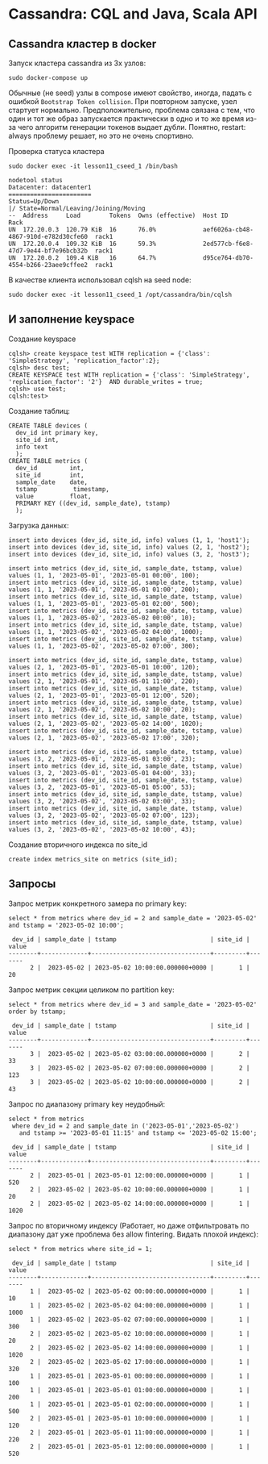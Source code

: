 Cassandra: CQL and Java, Scala API
==================================

## Cassandra кластер в docker

Запуск кластера cassandra из 3х узлов:

```
sudo docker-compose up
```

Обычные (не seed) узлы в compose имеют свойство, иногда, падать с
ошибкой `Bootstrap Token collision`. При повторном запуске, узел
стартует нормально. Предположительно, проблема связана с тем, что один и
тот же образ запускается практически в одно и то же время из-за чего
алгоритм генерации токенов выдает дубли. Понятно, restart: always
проблему решает, но это не очень спортивно.

Проверка статуса кластера

```
sudo docker exec -it lesson11_cseed_1 /bin/bash
```

```
nodetool status
Datacenter: datacenter1
=======================
Status=Up/Down
|/ State=Normal/Leaving/Joining/Moving
--  Address     Load        Tokens  Owns (effective)  Host ID                               Rack
UN  172.20.0.3  120.79 KiB  16      76.0%             aef6026a-cb48-4867-910d-e782d30cfe60  rack1
UN  172.20.0.4  109.32 KiB  16      59.3%             2ed577cb-f6e8-47d7-9e44-bf7e96bcb32b  rack1
UN  172.20.0.2  109.4 KiB   16      64.7%             d95ce764-db70-4554-b266-23aee9cffee2  rack1
```

В качестве клиента использовал cqlsh на seed node:

```
sudo docker exec -it lesson11_cseed_1 /opt/cassandra/bin/cqlsh
```

## И заполнение keyspace

Создание keyspace

```
cqlsh> create keyspace test WITH replication = {'class': 'SimpleStrategy', 'replication_factor':2};
cqlsh> desc test;
CREATE KEYSPACE test WITH replication = {'class': 'SimpleStrategy', 'replication_factor': '2'}  AND durable_writes = true;
cqlsh> use test;
cqlsh:test>
```

Создание таблиц:

```
CREATE TABLE devices (
  dev_id int primary key,
  site_id int,
  info text
  );
CREATE TABLE metrics (
  dev_id         int,
  site_id        int,
  sample_date    date,
  tstamp          timestamp,
  value          float,
  PRIMARY KEY ((dev_id, sample_date), tstamp)
  );
```

Загрузка данных:

```
insert into devices (dev_id, site_id, info) values (1, 1, 'host1');
insert into devices (dev_id, site_id, info) values (2, 1, 'host2');
insert into devices (dev_id, site_id, info) values (3, 2, 'host3');

insert into metrics (dev_id, site_id, sample_date, tstamp, value)
values (1, 1, '2023-05-01', '2023-05-01 00:00', 100);
insert into metrics (dev_id, site_id, sample_date, tstamp, value)
values (1, 1, '2023-05-01', '2023-05-01 01:00', 200);
insert into metrics (dev_id, site_id, sample_date, tstamp, value)
values (1, 1, '2023-05-01', '2023-05-01 02:00', 500);
insert into metrics (dev_id, site_id, sample_date, tstamp, value)
values (1, 1, '2023-05-02', '2023-05-02 00:00', 10);
insert into metrics (dev_id, site_id, sample_date, tstamp, value)
values (1, 1, '2023-05-02', '2023-05-02 04:00', 1000);
insert into metrics (dev_id, site_id, sample_date, tstamp, value)
values (1, 1, '2023-05-02', '2023-05-02 07:00', 300);

insert into metrics (dev_id, site_id, sample_date, tstamp, value)
values (2, 1, '2023-05-01', '2023-05-01 10:00', 120);
insert into metrics (dev_id, site_id, sample_date, tstamp, value)
values (2, 1, '2023-05-01', '2023-05-01 11:00', 220);
insert into metrics (dev_id, site_id, sample_date, tstamp, value)
values (2, 1, '2023-05-01', '2023-05-01 12:00', 520);
insert into metrics (dev_id, site_id, sample_date, tstamp, value)
values (2, 1, '2023-05-02', '2023-05-02 10:00', 20);
insert into metrics (dev_id, site_id, sample_date, tstamp, value)
values (2, 1, '2023-05-02', '2023-05-02 14:00', 1020);
insert into metrics (dev_id, site_id, sample_date, tstamp, value)
values (2, 1, '2023-05-02', '2023-05-02 17:00', 320);

insert into metrics (dev_id, site_id, sample_date, tstamp, value)
values (3, 2, '2023-05-01', '2023-05-01 03:00', 23);
insert into metrics (dev_id, site_id, sample_date, tstamp, value)
values (3, 2, '2023-05-01', '2023-05-01 04:00', 33);
insert into metrics (dev_id, site_id, sample_date, tstamp, value)
values (3, 2, '2023-05-01', '2023-05-01 05:00', 53);
insert into metrics (dev_id, site_id, sample_date, tstamp, value)
values (3, 2, '2023-05-02', '2023-05-02 03:00', 33);
insert into metrics (dev_id, site_id, sample_date, tstamp, value)
values (3, 2, '2023-05-02', '2023-05-02 07:00', 123);
insert into metrics (dev_id, site_id, sample_date, tstamp, value)
values (3, 2, '2023-05-02', '2023-05-02 10:00', 43);
```

Создание вторичного индекса по site_id

```
create index metrics_site on metrics (site_id);
```

## Запросы

Запрос метрик конкретного замера по primary key:

```
select * from metrics where dev_id = 2 and sample_date = '2023-05-02' and tstamp = '2023-05-02 10:00';

 dev_id | sample_date | tstamp                          | site_id | value
--------+-------------+---------------------------------+---------+-------
      2 |  2023-05-02 | 2023-05-02 10:00:00.000000+0000 |       1 |    20
```

Запрос метрик секции целиком по partition key:

```
select * from metrics where dev_id = 3 and sample_date = '2023-05-02' order by tstamp;

 dev_id | sample_date | tstamp                          | site_id | value
--------+-------------+---------------------------------+---------+-------
      3 |  2023-05-02 | 2023-05-02 03:00:00.000000+0000 |       2 |    33
      3 |  2023-05-02 | 2023-05-02 07:00:00.000000+0000 |       2 |   123
      3 |  2023-05-02 | 2023-05-02 10:00:00.000000+0000 |       2 |    43
```

Запрос по диапазону primary key неудобный:

```
select * from metrics
 where dev_id = 2 and sample_date in ('2023-05-01','2023-05-02')
   and tstamp >= '2023-05-01 11:15' and tstamp <= '2023-05-02 15:00';

 dev_id | sample_date | tstamp                          | site_id | value
--------+-------------+---------------------------------+---------+-------
      2 |  2023-05-01 | 2023-05-01 12:00:00.000000+0000 |       1 |   520
      2 |  2023-05-02 | 2023-05-02 10:00:00.000000+0000 |       1 |    20
      2 |  2023-05-02 | 2023-05-02 14:00:00.000000+0000 |       1 |  1020
```

Запрос по вторичному индексу (Работает, но даже отфильтровать по
диапазону дат уже проблема без allow fintering. Видать плохой индекс):

```
select * from metrics where site_id = 1;

 dev_id | sample_date | tstamp                          | site_id | value
--------+-------------+---------------------------------+---------+-------
      1 |  2023-05-02 | 2023-05-02 00:00:00.000000+0000 |       1 |    10
      1 |  2023-05-02 | 2023-05-02 04:00:00.000000+0000 |       1 |  1000
      1 |  2023-05-02 | 2023-05-02 07:00:00.000000+0000 |       1 |   300
      2 |  2023-05-02 | 2023-05-02 10:00:00.000000+0000 |       1 |    20
      2 |  2023-05-02 | 2023-05-02 14:00:00.000000+0000 |       1 |  1020
      2 |  2023-05-02 | 2023-05-02 17:00:00.000000+0000 |       1 |   320
      1 |  2023-05-01 | 2023-05-01 00:00:00.000000+0000 |       1 |   100
      1 |  2023-05-01 | 2023-05-01 01:00:00.000000+0000 |       1 |   200
      1 |  2023-05-01 | 2023-05-01 02:00:00.000000+0000 |       1 |   500
      2 |  2023-05-01 | 2023-05-01 10:00:00.000000+0000 |       1 |   120
      2 |  2023-05-01 | 2023-05-01 11:00:00.000000+0000 |       1 |   220
      2 |  2023-05-01 | 2023-05-01 12:00:00.000000+0000 |       1 |   520
```
